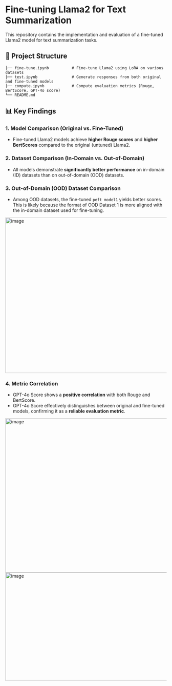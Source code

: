 # Fine-tuning Llama2 for Text Summarization

This repository contains the implementation and evaluation of a fine-tuned Llama2 model for text summarization tasks.

## 📁 Project Structure

```
├── fine-tune.ipynb          # Fine-tune Llama2 using LoRA on various datasets
├── test.ipynb               # Generate responses from both original and fine-tuned models
├── compute.ipynb            # Compute evaluation metrics (Rouge, BertScore, GPT-4o score)
└── README.md
```

## 📊 Key Findings

### 1. Model Comparison (Original vs. Fine-Tuned)
- Fine-tuned Llama2 models achieve **higher Rouge scores** and **higher BertScores** compared to the original (untuned) Llama2.


### 2. Dataset Comparison (In-Domain vs. Out-of-Domain)
- All models demonstrate **significantly better performance** on in-domain (ID) datasets than on out-of-domain (OOD) datasets.


### 3. Out-of-Domain (OOD) Dataset Comparison
- Among OOD datasets, the fine-tuned `peft model1` yields better scores. This is likely because the format of OOD Dataset 1 is more aligned with the in-domain dataset used for fine-tuning.

<img width="705" height="485" alt="image" src="https://github.com/user-attachments/assets/9a53164a-e27a-4039-a45f-e1f3d3e4d49c" />

### 4. Metric Correlation
- GPT-4o Score shows a **positive correlation** with both Rouge and BertScore.
- GPT-4o Score effectively distinguishes between original and fine-tuned models, confirming it as a **reliable evaluation metric**.

<img width="645" height="481" alt="image" src="https://github.com/user-attachments/assets/1a56cc97-1b55-4d05-9338-9296e9d466a6" />
<img width="641" height="338" alt="image" src="https://github.com/user-attachments/assets/1a620f35-b19b-4031-aef6-f093a51199ba" />

